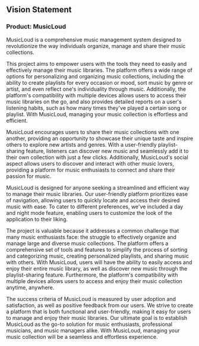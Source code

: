## Vision Statement

### Product: MusicLoud
    
MusicLoud is a comprehensive music management system designed to revolutionize the way individuals organize, manage and share their music collections. 

This project aims to empower users with the tools they need to easily and effectively manage their music libraries. The platform offers a wide range of options for personalizing and organizing music collections, including the ability to create playlists for every occasion or mood, sort music by genre or artist, and even reflect one's individuality through music. Additionally, the platform's compatibility with multiple devices allows users to access their music libraries on the go, and also provides detailed reports on a user's listening habits, such as how many times they've played a certain song or playlist. With MusicLoud, managing your music collection is effortless and efficient.

MusicLoud encourages users to share their music collections with one another, providing an opportunity to showcase their unique taste and inspire others to explore new artists and genres. With a user-friendly playlist-sharing feature, listeners can discover new music and seamlessly add it to their own collection with just a few clicks. Additionally, MusicLoud's social aspect allows users to discover and interact with other music lovers, providing a platform for music enthusiasts to connect and share their passion for music.	

MusicLoud is designed for anyone seeking a streamlined and efficient way to manage their music libraries. Our user-friendly platform prioritizes ease of navigation, allowing users to quickly locate and access their desired music with ease. To cater to different preferences, we've included a day and night mode feature, enabling users to customize the look of the application to their liking. 

The project is valuable because it addresses a common challenge that many music enthusiasts face: the struggle to effectively organize and manage large and diverse music collections. The platform offers a comprehensive set of tools and features to simplify the process of sorting and categorizing music, creating personalized playlists, and sharing music with others. With MusicLoud, users will have the ability to easily access and enjoy their entire music library, as well as discover new music through the playlist-sharing feature. Furthermore, the platform's compatibility with multiple devices allows users to access and enjoy their music collection anytime, anywhere.

The success criteria of MusicLoud is measured by user adoption and satisfaction, as well as positive feedback from our users. We strive to create a platform that is both functional and user-friendly, making it easy for users to manage and enjoy their music libraries. Our ultimate goal is to establish MusicLoud as the go-to solution for music enthusiasts, professional musicians, and music managers alike. With MusicLoud, managing your music collection will be a seamless and effortless experience.

